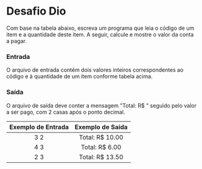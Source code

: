 # Desafio Dio

Com base na tabela abaixo, escreva um programa que leia o código de um item e a quantidade deste item. A seguir, calcule e mostre o valor da conta a pagar.


### Entrada
O arquivo de entrada contém dois valores inteiros correspondentes ao código e à quantidade de um item conforme tabela acima.

### Saída
O arquivo de saída deve conter a mensagem "Total: R$ " seguido pelo valor a ser pago, com 2 casas após o ponto decimal.

 
| Exemplo de Entrada	  |  Exemplo de Saída |
| :---------------:     | :------------:    |
|3 2                    |  Total: R$ 10.00  |
|4 3                    |  Total: R$ 6.00   |
|2 3                    |  Total: R$ 13.50  |
